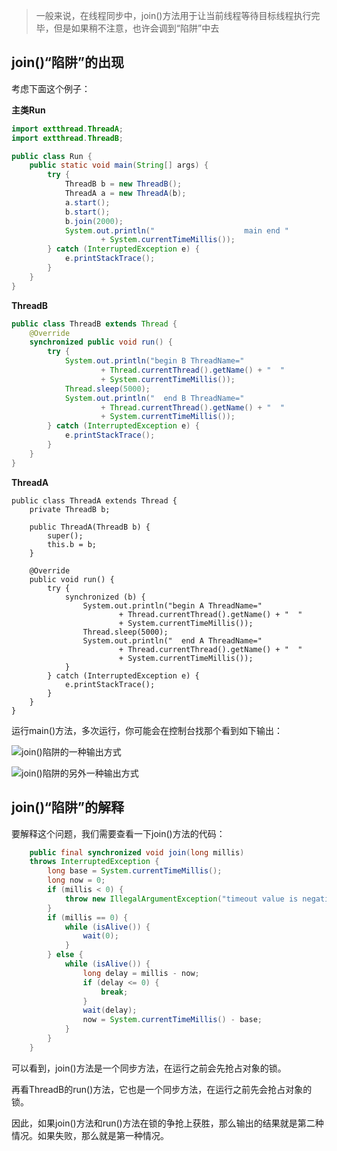> 一般来说，在线程同步中，join()方法用于让当前线程等待目标线程执行完毕，但是如果稍不注意，也许会调到“陷阱”中去

## join()“陷阱”的出现
考虑下面这个例子：

**主类Run**
```java
import extthread.ThreadA;
import extthread.ThreadB;

public class Run {
	public static void main(String[] args) {
		try {
			ThreadB b = new ThreadB();
			ThreadA a = new ThreadA(b);
			a.start();
			b.start();
			b.join(2000);
			System.out.println("                    main end "
					+ System.currentTimeMillis());
		} catch (InterruptedException e) {
			e.printStackTrace();
		}
	}
}
```

**ThreadB**

```java
public class ThreadB extends Thread {
	@Override
	synchronized public void run() {
		try {
			System.out.println("begin B ThreadName="
					+ Thread.currentThread().getName() + "  "
					+ System.currentTimeMillis());
			Thread.sleep(5000);
			System.out.println("  end B ThreadName="
					+ Thread.currentThread().getName() + "  "
					+ System.currentTimeMillis());
		} catch (InterruptedException e) {
			e.printStackTrace();
		}
	}
}
```

**ThreadA**
```
public class ThreadA extends Thread {
	private ThreadB b;

	public ThreadA(ThreadB b) {
		super();
		this.b = b;
	}

	@Override
	public void run() {
		try {
			synchronized (b) {
				System.out.println("begin A ThreadName="
						+ Thread.currentThread().getName() + "  "
						+ System.currentTimeMillis());
				Thread.sleep(5000);
				System.out.println("  end A ThreadName="
						+ Thread.currentThread().getName() + "  "
						+ System.currentTimeMillis());
			}
		} catch (InterruptedException e) {
			e.printStackTrace();
		}
	}
}
```

运行main()方法，多次运行，你可能会在控制台找那个看到如下输出：

![join()陷阱的一种输出方式](https://www.amoshuang.com/wp-content/uploads/2018/12/1.png)

![join()陷阱的另外一种输出方式](https://www.amoshuang.com/wp-content/uploads/2018/12/2.png)

## join()“陷阱”的解释

要解释这个问题，我们需要查看一下join()方法的代码：
```java
    public final synchronized void join(long millis)
    throws InterruptedException {
        long base = System.currentTimeMillis();
        long now = 0;
        if (millis < 0) {
            throw new IllegalArgumentException("timeout value is negative");
        }
        if (millis == 0) {
            while (isAlive()) {
                wait(0);
            }
        } else {
            while (isAlive()) {
                long delay = millis - now;
                if (delay <= 0) {
                    break;
                }
                wait(delay);
                now = System.currentTimeMillis() - base;
            }
        }
    }
```

可以看到，join()方法是一个同步方法，在运行之前会先抢占对象的锁。

再看ThreadB的run()方法，它也是一个同步方法，在运行之前先会抢占对象的锁。

因此，如果join()方法和run()方法在锁的争抢上获胜，那么输出的结果就是第二种情况。如果失败，那么就是第一种情况。
